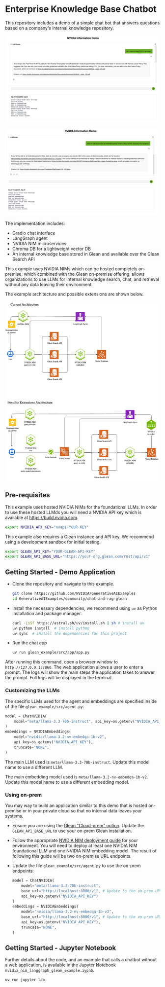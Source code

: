 # Enterprise Knowledge Base Chatbot

This repository includes a demo of a simple chat bot that answers questions based on a company's internal knowledge repository. 

![chat_interace_1](./chat_interfaced_1.png)


![chat_interace_2](./chat_interface_2.png)


The implementation includes:

- Gradio chat interface 
- LangGraph agent
- NVIDIA NIM microservices
- Chroma DB for a lightweight vector DB
- An internal knowledge base stored in Glean and available over the Glean Search API

This example uses NVIDIA NIMs which can be hosted completely on-premise, which combined with the Glean on-premise offering, allows organizations to use LLMs for internal knowledge search, chat, and retrieval without any data leaving their environment.

The example architecture and possible extensions are shown below.

![sample_architecture](./glean_example_architecture.png)

## Pre-requisites 

This example uses hosted NVIDIA NIMs for the foundational LLMs. In order to use these hosted LLMds you will need a NVIDIA API key which is available at https://build.nvidia.com.

```bash
export NVIDIA_API_KEY="nvapi-YOUR-KEY"
```

This example also requires a Glean instance and API key. We recommend using a development sandbox for initial testing.

```bash
export GLEAN_API_KEY="YOUR-GLEAN-API-KEY"
export GLEAN_API_BASE_URL="https://your-org.glean.com/rest/api/v1"
```

## Getting Started - Demo Application

-  Clone the repository and navigate to this example.

    ```bash
    git clone https://github.com/NVIDIA/GenerativeAIExamples
    cd GenerativeAIExamples/community/chat-and-rag-glean
    ```

-  Install the necessary dependencies, we recommend using  `uv` as Python installation and package manager.

    ```bash
    curl -LsSf https://astral.sh/uv/install.sh | sh # install uv
    uv python install  # install python
    uv sync  # install the dependencies for this project
    ```

- Run the chat app

    ```bash
    uv run glean_example/src/app/app.py
    ```

After running this command, open a browser window to `http://127.0.0.1:7860`. The web application allows a user to enter a prompt. The logs will show the main steps the application takes to answer the prompt. Full logs will be displayed in the terminal. 

### Customizing the LLMs

The specific LLMs used for the agent and embeddings are specified inside of the file `glean_example/src/agent.py`: 

```python
model = ChatNVIDIA(
    model="meta/llama-3.3-70b-instruct", api_key=os.getenv("NVIDIA_API_KEY")
)
embeddings = NVIDIAEmbeddings(
    model="nvidia/llama-3.2-nv-embedqa-1b-v2",
    api_key=os.getenv("NVIDIA_API_KEY"),
    truncate="NONE",
)
```


The main LLM used is `meta/llama-3.3-70b-instruct`. Update this model name to use a different LLM.

The main embedding model used is `meta/llama-3.2-nv-embedqa-1b-v2`. Update this model name to use a different embedding model.

### Using on-prem 

You may way to build an application similar to this demo that is hosted on-premise or in your private cloud so that no internal data leaves your systems.

- Ensure you are using the [Glean "Cloud-prem" option](https://help.glean.com/en/articles/10093412-glean-deployment-options). Update the `GLEAN_API_BASE_URL` to use your on-prem Glean installation. 
- Follow the appropriate [NVIDIA NIM deployment guide](https://docs.nvidia.com/nim/large-language-models/latest/deployment-guide.html) for your environment. You will need to deploy at least one NVIDIA NIM foundational LLM and one NVIDIA NIM embedding model. The result of following this guide will be two on-premise URL endpoints.
- Update the file `glean_example/src/agent.py` to use the on-prem endpoints: 

    ```python
    model = ChatNVIDIA(
        model="meta/llama-3.3-70b-instruct", 
        base_url="http://localhost:8000/v1", # Update to the on-prem URL where your NVIDIA NIM is running
        api_key=os.getenv("NVIDIA_API_KEY")
    )
    embeddings = NVIDIAEmbeddings(
        model="nvidia/llama-3.2-nv-embedqa-1b-v2",
        base_url="http://localhost:8000/v1", # Update to the on-prem URL where your NVIDIA NIM is running
        api_key=os.getenv("NVIDIA_API_KEY"),
        truncate="NONE",
    )
    ```



## Getting Started - Jupyter Notebook

Further details about the code, and an example that calls a chatbot without a web application, is available in the Jupyter Notebook `nvidia_nim_langgraph_glean_example.iypnb`.

```
uv run jupyter lab 
```